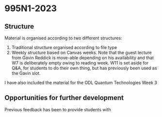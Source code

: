 # 995N1-2023

## Structure

Material is organised according to two different structures:
1. Traditional structure organised according to file type
2. Weekly structure based on Canvas weeks. Note that the guest lecture from Gavin Reddick is move-able depending on his availability and that W7 is deliberately empty owing to reading week. W11 is set aside for Q&A, for students to do their own thing, but has previously been used as the Gavin slot.

I have also included the material for the ODL Quantum Technologies Week 3

## Opportunities for further development
Previous feedback has been to provide students with 